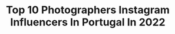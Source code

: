 ---
title: Top 10 Photographers Instagram Influencers In Portugal In 2022
description: >-
  Find top photographers Instagram influencers in Portugal in 2022. Most popular hashtags: #portugal #amar #unlimitedportugal.
platform: Instagram
hits: 116
text_top: See the top-rated Instagram accounts on inBeat.
text_bottom: Our search engine aggregates 116 Instagram influencers like this in Portugal for you to work with.
profiles:
  - username: "lachlanbailey"
    fullname: >-
      LACHLAN BAILEY
    bio: >-
      Photographer
    location: "Portugal"
    followers: 158387
    engagement: 241
    commentsToLikes: 0.015648
    id: ck0u6ngph2ja30i19f9sckjuv
    verified: true
    hashtags: "#2005, #helmutnewton, #anastasiabarbieri, #lachlanbailey"
  - username: "sharonpannen"
    fullname: >-
      Sharon Pannen
    bio: >-
      photographer/ creative direction between Lisbon and Amsterdam sharonpannen@hotmail.com
    location: "Portugal"
    followers: 8727
    engagement: 998
    commentsToLikes: 0.100812
    id: ck6tor064fm660j714e8yax87
    verified: false
    hashtags: "#theanalogclub, #analogvibes, #35mm, #analog"
  - username: "prazeresm"
    fullname: >-
      Mariana Prazeres
    bio: >-
      Content creator - Lisbon Full time photographer Part time model @prazeresmph
    location: "Portugal"
    followers: 22119
    engagement: 864
    commentsToLikes: 0.032311
    id: ck139c5u2kkr80i19l840390m
    verified: false
    hashtags: "#lisbonrestaurants, #snaptasteapp"
  - username: "viksoza"
    fullname: >-
      Vinicius | VIKINHU
    bio: >-
      photographer & director 📬 hello@viksozamedia.com CEO & Founder VIKSOZAMEDIA Follow my new account @vikinhu
    location: "Portugal"
    followers: 33325
    engagement: 336
    commentsToLikes: 0.066275
    id: ck0ttzs2l51cc0i19fzpdv5fy
    verified: false
    hashtags: "#blackdecor, #earth, #neverstopexploring, #blackandwhite"
  - username: "jorgedrdias"
    fullname: >-
      Jorge Dias
    bio: >-
      📍Braga | 📷Photographer
    location: "Portugal"
    followers: 8977
    engagement: 1160
    commentsToLikes: 0.057362
    id: ck14grwdz6pu70i198bydqy35
    verified: false
    hashtags: "#fashiongram, #wiwt, #fblogger, #unlimitedportugal"
  - username: "pro_puckie"
    fullname: >-
      Puckie
    bio: >-
      ➳ Photographer | Content Creator | Presets ➳ Located in Portugal ➳ Email for shoots ➳ Photography account: @puckietb ➳ CHECK OUT MY PORTFOLIO:
    location: "Portugal"
    followers: 11724
    engagement: 1171
    commentsToLikes: 0.119492
    id: ckaovf1us4bz40i78cudde0pa
    verified: false
    hashtags: "#travelling, #algarve, #beachvibes, #shooting"
  - username: "isabelnolascophotography"
    fullname: >-
      Isabel Nolasco
    bio: >-
      Portuguese travel photographer Co-founder @fpointcollectiv Member @raw_community Book “Latitudes da Semelhança”
    location: "Portugal"
    followers: 9477
    engagement: 863
    commentsToLikes: 0.070218
    id: ck14i2ok9dc850i19lfa19f3k
    verified: false
    hashtags: "#hauniatimorleste, #smpleworld, #simply, #topportraits"
  - username: "pedrolopes_photography"
    fullname: >-
      Pedro Lopes - Photographer
    bio: >-
      Wedding Photographer and retired superhero. pedrolopesnet@gmail.com Trying to be cool: @pedrolopesfilm #weddingphotographer #fotografodecasamento
    location: "Portugal"
    followers: 22539
    engagement: 758
    commentsToLikes: 0.024393
    id: ck0w684507boa0i195rvbyci4
    verified: false
    hashtags: ""
  - username: "torysmithphoto"
    fullname: >-
      Tory Smith | Photographer
    bio: >-
      Fashion, Beauty & Advertising #Photographer London | Lisbon
    location: "Portugal"
    followers: 17338
    engagement: 263
    commentsToLikes: 0.071880
    id: ck6tp7i5ri9bf0j71cfhdud4a
    verified: false
    hashtags: "#caparica, #beauty, #makeupartist, #portrait"
  - username: "nashdoeswork"
    fullname: >-
      Girl Blunt
    bio: >-
      Photographer and content creator. I take pictures, I believe in rainbows and unicorns, and I like to translate that into my work. Based in Lisbon.
    location: "Portugal"
    followers: 9721
    engagement: 817
    commentsToLikes: 0.038768
    id: ck0twu6i7gr290i19s1xtroue
    verified: false
    hashtags: "#nashdoeswork, #blacklivesmatter, #serlivre, #newboobs"
---
